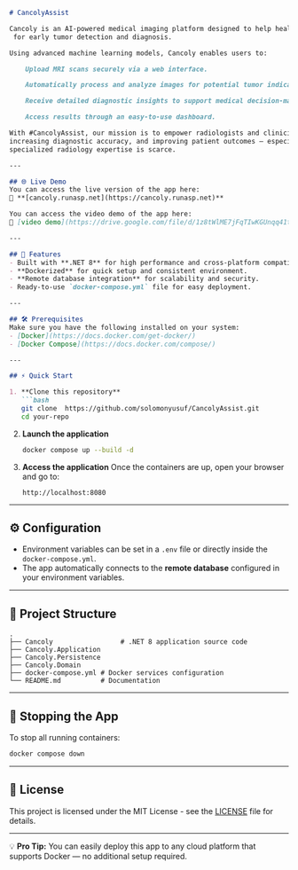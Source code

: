 ````markdown
# CancolyAssist

Cancoly is an AI-powered medical imaging platform designed to help healthcare professionals analyze MRI scans
 for early tumor detection and diagnosis.

Using advanced machine learning models, Cancoly enables users to:

    Upload MRI scans securely via a web interface.

    Automatically process and analyze images for potential tumor indicators.

    Receive detailed diagnostic insights to support medical decision-making.

    Access results through an easy-to-use dashboard.

With #CancolyAssist, our mission is to empower radiologists and clinicians by reducing analysis time,
increasing diagnostic accuracy, and improving patient outcomes — especially in settings where
specialized radiology expertise is scarce.

---

## 🌐 Live Demo
You can access the live version of the app here:  
🔗 **[cancoly.runasp.net](https://cancoly.runasp.net)**

You can access the video demo of the app here:  
🔗 [video demo](https://drive.google.com/file/d/1z8tWlME7jFqTIwKGUnqq41tE1tAzzmwU/view?usp=sharing)

---

## 📌 Features
- Built with **.NET 8** for high performance and cross-platform compatibility.
- **Dockerized** for quick setup and consistent environment.
- **Remote database integration** for scalability and security.
- Ready-to-use `docker-compose.yml` file for easy deployment.

---

## 🛠 Prerequisites
Make sure you have the following installed on your system:
- [Docker](https://docs.docker.com/get-docker/)
- [Docker Compose](https://docs.docker.com/compose/)

---

## ⚡ Quick Start

1. **Clone this repository**
   ```bash
   git clone  https://github.com/solomonyusuf/CancolyAssist.git
   cd your-repo
````

2. **Launch the application**

   ```bash
   docker compose up --build -d
   ```

3. **Access the application**
   Once the containers are up, open your browser and go to:

   ```
   http://localhost:8080
   ```

---

## ⚙️ Configuration

* Environment variables can be set in a `.env` file or directly inside the `docker-compose.yml`.
* The app automatically connects to the **remote database** configured in your environment variables.

---

## 📂 Project Structure

```
.
├── Cancoly                 # .NET 8 application source code
├── Cancoly.Application
├── Cancoly.Persistence
├── Cancoly.Domain
├── docker-compose.yml # Docker services configuration
└── README.md          # Documentation
```

---

## 🛑 Stopping the App

To stop all running containers:

```bash
docker compose down
```

---

## 📜 License

This project is licensed under the MIT License - see the [LICENSE](LICENSE) file for details.

---

💡 **Pro Tip:** You can easily deploy this app to any cloud platform that supports Docker — no additional setup required.

```
